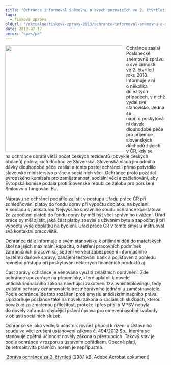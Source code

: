 ```yaml
---
title: "Ochránce informoval Sněmovnu o svých poznatcích ve 2. čtvrtletí"
tags:
  - Tisková zpráva
oldUrl: "/aktualne/tiskove-zpravy-2013/ochrance-informoval-snemovnu-o-svych-poznatcich-ve-2-ctvrtleti"
date: 2013-07-17
perex: "<p></p>"
---
```


<!-- imported from the old website -->

<p><img src="https://www.ochrance.cz/uploads/RTEmagicC_VOP-02878b.jpg.jpg" style="PADDING-RIGHT: 10px; FLOAT: left" height="335" width="370" alt="" />Ochránce zaslal Poslanecké sněmovně zprávu o své činnosti ve 2. čtvrtletí roku 2013. Informuje v ní o několika důležitých případech, v nichž vydal své stanovisko. Jedná se např. o poskytování dávek dlouhodobé péče pro příjemce slovenských důchodů žijících v ČR, kdy se na ochránce obrátil větší počet českých rezidentů (obvykle českých občanů) pobírajících důchod ze Slovenska. Slovenská vláda jim odmítla dávky dlouhodobé péče zasílat a tento postoj ochránci i přímo potvrdilo slovenské ministerstvo práce a sociálních věcí. Ochránce proto požádal evropského komisaře pro zaměstnanost, sociální věci a začleňování, aby Evropská komise podala proti Slovenské republice žalobu pro porušení Smlouvy o fungování EU.</p><p>Nápravu se ochránci podařilo zajistit v postupu Úřadu práce ČR při zohledňování platby do fondu oprav při výpočtu doplatku na bydlení. V souladu s judikaturou Nejvyššího správního soudu ochránce konstatoval, že započtení plateb do fondu oprav by měl být věcí správního uvážení. Úřad práce by měl zjistit, jaká část platby souvisí s užíváním bytu a započítat ji při výpočtu výše doplatku na bydlení. Úřad práce ČR v tomto smyslu instruoval svá kontaktní pracoviště.</p><p>Ochránce dále informuje o svém stanovisku k přijímání dětí do mateřských škol na jejich maximální kapacitu, o šetření pracovních podmínek zahraničních pracovníků, šetření ve věci zabezpečení informačního systému daňové správy, zahájení testování bank a pojišťoven z pohledu rovného přístupu při poskytování některých finančních produktů aj.</p><p>Část zprávy ochránce je věnována využití zvláštních oprávnění. Zde ochránce upozorňuje na připomínky, které uplatnil k novele antidiskriminačního zákona navrhující zakotvení tzv. whistleblowingu, tedy zvláštní ochrany oznamovatele trestněprávního jednání u zaměstnavatele. Podle ochránce jde toto rozšíření proti smyslu antidiskriminačního práva. Upozorňuje poslance také na novelu zákona o sociálních službách, kterou považuje za zmařenou příležitost, protože i přes příslib MPSV nebyla do novely zahrnuta chybějící právní úprava pro omezení osobní svobody v oblasti sociálních služeb.</p><p>Ochránce se jako vedlejší účastník rovněž připojil k řízení u Ústavního soudu ve věci zrušení ustanovení zákona č. 494/2012 Sb., kterým se stanovuje zpětná účinnost novely zákona o přestupcích. Takový stav je podle ochránce v rozporu s ústavním pořádkem. Obecně platí, že retroaktivita právních norem je nepřípustná.</p><p><a title="Otevření do nového okna" href="/uploads-import/zpravy_pro_poslaneckou_snemovnu/Ctvrtletky/2013_2Q_zprava.pdf" target="_blank"><img alt="" src="https://www.ochrance.cz/typo3/ext/od_linkdesc/icons/pdf.gif" class="od_linkdesc_icon" /> Zpráva ochránce za 2. čtvrtletí</a> (298.1 kB, Adobe Acrobat dokument)</p>
